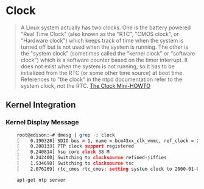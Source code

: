 Clock
==

> A Linux system actually has two clocks: One is the battery powered "Real Time Clock" (also known as the "RTC", "CMOS clock", or "Hardware clock") which keeps track of time when the system is turned off but is not used when the system is running. The other is the "system clock" (sometimes called the "kernel clock" or "software clock") which is a software counter based on the timer interrupt. It does not exist when the system is not running, so it has to be initialized from the RTC (or some other time source) at boot time. References to "the clock" in the ntpd documentation refer to the system clock, not the RTC. [The Clock Mini-HOWTO](http://tldp.org/HOWTO/Clock.html)

## Kernel Integration

### Kernel Display Message

```sh
    root@edison:~# dmesg | grep -i clock
    [    0.190320] SDIO bus = 1, name = bcm43xx_clk_vmmc, ref_clock = 26000000, addr =0x401
    [    0.208133] PTP clock support registered
    [    0.240814] hsu core clock 38 M
    [    0.242400] Switching to clocksource refined-jiffies
    [    1.534698] Switching to clocksource tsc
    [    2.076269] rtc_cmos rtc_cmos: setting system clock to 2000-01-01 00:00:09 UTC (946684809)
```

```sh
    apt-get ntp server
```

